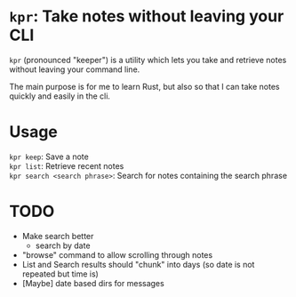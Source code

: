 # `kpr`: Take notes without leaving your CLI
`kpr` (pronounced "keeper") is a utility which lets you take and retrieve notes without leaving your command line.

The main purpose is for me to learn Rust, but also so that I can take notes quickly and easily in the cli.

# Usage
`kpr keep`: Save a note  
`kpr list`: Retrieve recent notes  
`kpr search <search phrase>`: Search for notes containing the search phrase

# TODO
- Make search better
    - search by date
- "browse" command to allow scrolling through notes
- List and Search results should "chunk" into days (so date is not repeated but time is)
- [Maybe] date based dirs for messages